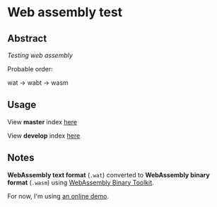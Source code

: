 # Web assembly test

## Abstract

*Testing web assembly*

Probable order:

wat -> wabt -> wasm


## Usage

View **master** index [here](https://htmlpreview.github.io/?https://github.com/Krumuvecis-tests/wastest/blob/master/index.html)

View **develop** index [here](https://htmlpreview.github.io/?https://github.com/Krumuvecis-tests/wastest/blob/develop/index.html)


## Notes

**WebAssembly text format** (`.wat`) converted to **WebAssembly binary format** (`.wasm`) using [WebAssembly Binary Toolkit](https://github.com/webassembly/wabt).

For now, I'm using [an online demo](https://webassembly.github.io/wabt/demo/wat2wasm/).


